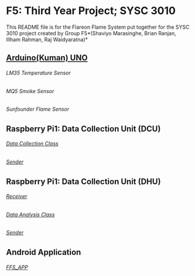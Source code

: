 # F5: Third Year Project; SYSC 3010
This README file is for the Flareon Flame System put together for the SYSC 3010 project created by Group F5*(Shaviyo Marasinghe, Brian Ranjan, Illham Rahman, Raj Waidyaratna)*


## [Arduino(Kuman) UNO](https://github.com/ilhamrahman/F5/blob/master/Arduino/temperatureArduino.ino)
###### LM35 Temperature Sensor
###### MQ5 Smoke Sensor
###### Sunfounder Flame Sensor

## Raspberry Pi1: Data Collection Unit (DCU)
###### [Data Collection Class](https://github.com/ilhamrahman/F5/blob/master/DCU/src/DataCollectionClass.java)
###### [Sender](https://github.com/ilhamrahman/F5/blob/master/DCU/src/Sender.java)

## Raspberry Pi1: Data Collection Unit (DHU)
###### [Receiver](https://github.com/ilhamrahman/F5/blob/master/DHU/src/Receiver.java)
###### [Data Analysis Class](https://github.com/ilhamrahman/F5/blob/master/DHU/src/DataAnalysis.java)
###### [Sender](https://github.com/ilhamrahman/F5/blob/master/DHU/src/Sender.java)

## Android Application
###### [FFS_APP](https://github.com/ilhamrahman/F5/tree/master/FFS_app)
